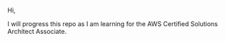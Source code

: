 Hi,

I will progress this repo as I am learning for the AWS Certified Solutions Architect Associate.

